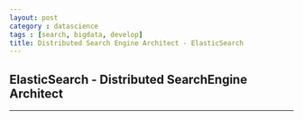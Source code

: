 ```yaml
---
layout: post
category : datascience
tags : [search, bigdata, develop]
title: Distributed Search Engine Architect - ElasticSearch 
---
```


## ElasticSearch - Distributed SearchEngine Architect
------------------------------------------------------


